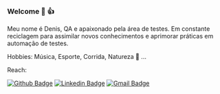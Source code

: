 ### Welcome 🐞 👍

Meu nome é Denis, QA e apaixonado pela área de testes. Em constante reciclagem para assimilar novos conhecimentos e aprimorar práticas em automação de testes.

Hobbies: Música, Esporte, Corrida, Natureza 🌳 ...

Reach: 

[![Github Badge](https://img.shields.io/badge/-Github-000?style=flat-square&logo=Github&logoColor=white&link=https://github.com/DenisWP)](https://github.com/DenisWP)
[![Linkedin Badge](https://img.shields.io/badge/-LinkedIn-blue?style=flat-square&logo=Linkedin&logoColor=white&link=https:https://www.linkedin.com/in/deniswilsonp/)](https://www.linkedin.com/in/deniswilsonp/)
[![Gmail Badge](https://img.shields.io/badge/-Gmail-c14438?style=flat-square&logo=Gmail&logoColor=white&link=mailto:denis.dabliu@gmail.com)](mailto:denis.dabliu@gmail.com)
